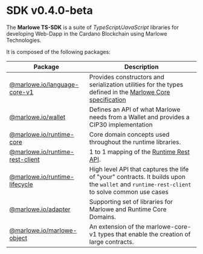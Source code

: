 # SDK v0.4.0-beta

The **Marlowe TS-SDK** is a suite of _TypeScript/JavaScript_ libraries for developing Web-Dapp in the Cardano Blockchain using Marlowe Technologies.

It is composed of the following packages:

| Package                                                                                                                               | Description                                                                                                                                                                              |
| ------------------------------------------------------------------------------------------------------------------------------------- | ---------------------------------------------------------------------------------------------------------------------------------------------------------------------------------------- |
| [@marlowe.io/language-core-v1](https://input-output-hk.github.io/marlowe-ts-sdk/modules/\_marlowe\_io\_language\_core\_v1.html)       | Provides constructors and serialization utilities for the types defined in the [Marlowe Core specification](https://github.com/input-output-hk/marlowe/releases/download/v3/Marlowe.pdf) |
| [@marlowe.io/wallet](https://input-output-hk.github.io/marlowe-ts-sdk/modules/\_marlowe\_io\_wallet.html)                             | Defines an API of what Marlowe needs from a Wallet and provides a CIP30 implementation                                                                                                   |
| [@marlowe.io/runtime-core](https://input-output-hk.github.io/marlowe-ts-sdk/modules/\_marlowe\_io\_runtime\_core.html)                | Core domain concepts used throughout the runtime libraries.                                                                                                                              |
| [@marlowe.io/runtime-rest-client](https://input-output-hk.github.io/marlowe-ts-sdk/modules/\_marlowe\_io\_runtime\_rest\_client.html) | 1 to 1 mapping of the [Runtime Rest API](https://docs.marlowe.iohk.io/api/introduction).                                                                                                 |
| [@marlowe.io/runtime-lifecycle](https://input-output-hk.github.io/marlowe-ts-sdk/modules/\_marlowe\_io\_runtime\_lifecycle.html)      | High level API that captures the life of "your" contracts. It builds upon the `wallet` and `runtime-rest-client` to solve common use cases                                               |
| [@marlowe.io/adapter](https://input-output-hk.github.io/marlowe-ts-sdk/modules/\_marlowe\_io\_adapter.html)                           | Supporting set of libraries for Marlowe and Runtime Core Domains.                                                                                                                        |
| [@marlowe.io/marlowe-object](https://input-output-hk.github.io/marlowe-ts-sdk/modules/\_marlowe\_io\_marlowe\_object.html)            | An extension of the marlowe-core-v1 types that enable the creation of large contracts.                                                                                                   |

